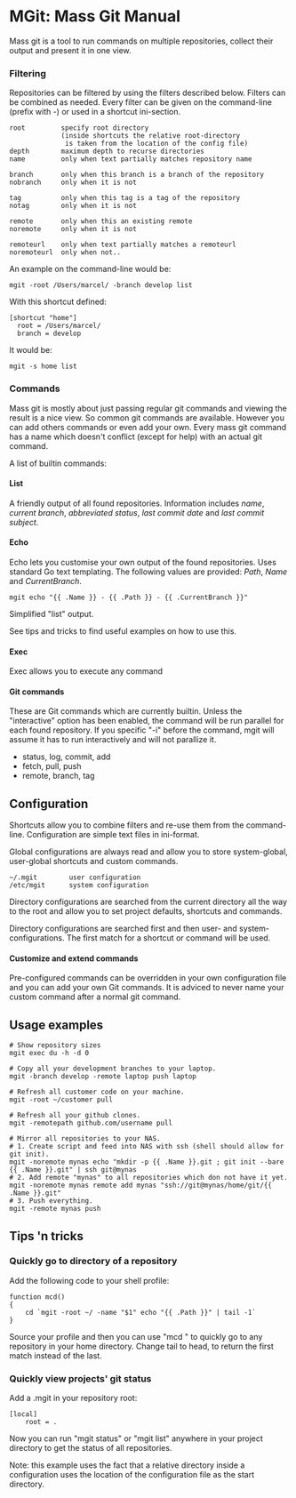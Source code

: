 MGit: Mass Git Manual
=====================

Mass git is a tool to run commands on multiple repositories, collect their output and present it in one view.


### Filtering

Repositories can be filtered by using the filters described below. Filters can be combined as needed.
Every filter can be given on the command-line (prefix with -) or used in a shortcut ini-section.

    root         specify root directory
                 (inside shortcuts the relative root-directory
                  is taken from the location of the config file)
    depth        maximum depth to recurse directories
    name         only when text partially matches repository name

    branch       only when this branch is a branch of the repository
    nobranch     only when it is not

    tag          only when this tag is a tag of the repository
    notag        only when it is not

    remote       only when this an existing remote
    noremote     only when it is not

    remoteurl    only when text partially matches a remoteurl
    noremoteurl  only when not..

An example on the command-line would be:

    mgit -root /Users/marcel/ -branch develop list

With this shortcut defined:

    [shortcut "home"]
      root = /Users/marcel/
      branch = develop

It would be:

    mgit -s home list



### Commands

Mass git is mostly about just passing regular git commands and viewing the result is a nice view. So common git
commands are available. However you can add others commands or even add your own.
Every mass git command has a name which doesn't conflict (except for help) with an actual git command. 

A list of builtin commands:

#### List

A friendly output of all found repositories. Information includes _name_, _current branch_, _abbreviated status_,
_last commit date_ and _last commit subject_.

#### Echo

Echo lets you customise your own output of the found repositories. Uses standard Go text templating.
The following values are provided: _Path_, _Name_ and _CurrentBranch_.

    mgit echo "{{ .Name }} - {{ .Path }} - {{ .CurrentBranch }}"

Simplified "list" output.

See tips and tricks to find useful examples on how to use this.

#### Exec

Exec allows you to execute any command

#### Git commands

These are Git commands which are currently builtin. Unless the "interactive" option has been enabled, the command
will be run parallel for each found repository.
If you specific "-i" before the command, mgit will assume it has to run interactively and will not parallize it.

* status, log, commit, add
* fetch, pull, push
* remote, branch, tag


Configuration
-------------

Shortcuts allow you to combine filters and re-use them from the command-line.
Configuration are simple text files in ini-format.

Global configurations are always read and allow you to store system-global, user-global shortcuts and custom commands.

    ~/.mgit        user configuration
    /etc/mgit      system configuration

Directory configurations are searched from the current directory all the way to the root and allow you to set project defaults, shortcuts
and commands.

Directory configurations are searched first and then user- and system-configurations. The first match for a shortcut or command will be used.


#### Customize and extend commands

Pre-configured commands can be overridden in your own configuration file and you can add your own Git commands.
It is adviced to never name your custom command after a normal git command.



Usage examples
--------------

    # Show repository sizes
    mgit exec du -h -d 0

    # Copy all your development branches to your laptop.
    mgit -branch develop -remote laptop push laptop

    # Refresh all customer code on your machine.
    mgit -root ~/customer pull

    # Refresh all your github clones.
    mgit -remotepath github.com/username pull

    # Mirror all repositories to your NAS.
    # 1. Create script and feed into NAS with ssh (shell should allow for git init).
    mgit -noremote mynas echo "mkdir -p {{ .Name }}.git ; git init --bare {{ .Name }}.git" | ssh git@mynas
    # 2. Add remote "mynas" to all repositories which don not have it yet.
    mgit -noremote mynas remote add mynas "ssh://git@mynas/home/git/{{ .Name }}.git"
    # 3. Push everything.
    mgit -remote mynas push





Tips 'n tricks
--------------

### Quickly go to directory of a repository

Add the following code to your shell profile:

    function mcd()
    {
        cd `mgit -root ~/ -name "$1" echo "{{ .Path }}" | tail -1`
    }

Source your profile and then you can use "mcd <part-of-repository-path>" to quickly go to any repository in your home directory. Change tail to head, to return the first match instead of the last.

### Quickly view projects' git status

Add a .mgit in your repository root:

    [local]
        root = .

Now you can run "mgit status" or "mgit list" anywhere in your project directory to get the status of all repositories.

Note: this example uses the fact that a relative directory inside a configuration uses the location of the configuration file as the start directory.

